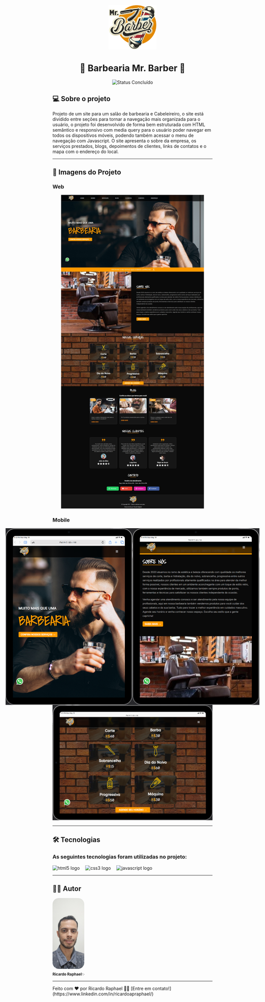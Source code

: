 <div align="center">
  <img alt="Logo-Mr.Barber" src="./img/logo-mr-barber.png" width="150px"/>
</div>

<h1 align="center"> 
	💈​ Barbearia Mr. Barber 💈​
</h1>

<p align="center">
	<img alt="Status Concluído" src="https://img.shields.io/badge/STATUS-CONCLU%C3%8DDO-brightgreen">
</p>

## 💻 Sobre o projeto

<p>
  Projeto de um site para um salão de barbearia e Cabeleireiro, o site está dividido entre seções para tornar a navegação mais organizada para o usuário, 
  o projeto foi desenvolvido de forma bem estruturada com HTML semântico e responsivo com media query para o usuário poder navegar em todos os dispositivos móveis, 
  podendo também acessar o menu de navegação com Javascript. O site apresenta o sobre da empresa, os serviços prestados, blogs, depoimentos de clientes, links de 
  contatos e o mapa com o endereço do local.
</p>

---

## 🎨 Imagens do Projeto

### Web

<div align="center">
  <img alt="visualizacao-desktop" src="./img/Desktop.jpeg" width="450px"/>
</div>

### Mobile

<div align="center" style="display: flex; align-items: flex-start; justify-content: center;">
  	<img alt="visualizacao-mobile" src="./img/iPad-Air-5- home.png" width="400px">
  	<img alt="visualizacao-mobile" src="./img/iPad-Air-5.png" width="400px">
</div>
<div align="center">
	<img alt="visualizacao-mobile" src="./img/iPad-Air-5 - servicos.png" width="550px">
</div>

---

## 🛠 Tecnologias

<h3>As seguintes tecnologias foram utilizadas no projeto:</h3>

<div align="left">
  <img src="https://cdn.jsdelivr.net/gh/devicons/devicon/icons/html5/html5-original.svg" height="32" alt="html5 logo"  />
  <img width="10" />
  <img src="https://cdn.jsdelivr.net/gh/devicons/devicon/icons/css3/css3-original.svg" height="32" alt="css3 logo"  />
  <img width="10" />
  <img src="https://cdn.jsdelivr.net/gh/devicons/devicon/icons/javascript/javascript-original.svg" height="32" alt="javascript logo"  />
  <img width="10" />
</div>

---

## 👨‍💻​ Autor

<img style="border-radius: 20px;" src="./img/ricardo.jpg" width="100;" alt="Ricardo Raphael"/>
<br>
<sub><b>Ricardo Raphael</b>✨</sub>

---

<p>Feito com ❤️ por Ricardo Raphael 👋🏽 [Entre em contato!](https://www.linkedin.com/in/ricardoapraphael/)</p>
